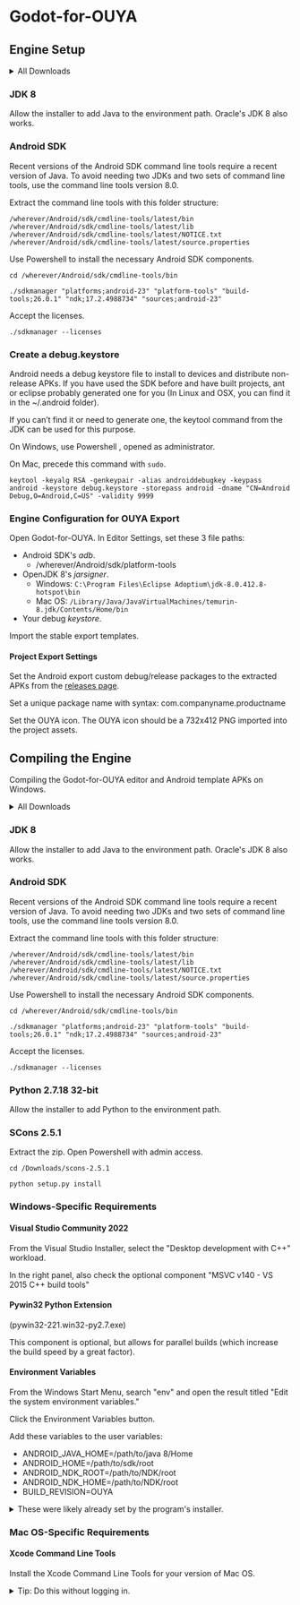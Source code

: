 # Godot-for-OUYA

## Engine Setup

<details> 
  <summary>All Downloads</summary>

OpenJDK 8<br>
[Windows](https://adoptium.net/temurin/releases/?os=windows&version=8 "https://adoptium.net/temurin/releases/?os=windows&version=8") - [Mac](https://adoptium.net/temurin/releases/?os=mac&version=8 "https://adoptium.net/temurin/releases/?os=mac&version=8")

Android SDK Command Line Tools v8.0<br>[Windows](https://dl.google.com/android/repository/commandlinetools-win-9123335_latest.zip "https://dl.google.com/android/repository/commandlinetools-win-9123335_latest.zi") - [Mac](https://dl.google.com/android/repository/commandlinetools-mac-9123335_latest.zip "https://dl.google.com/android/repository/commandlinetools-mac-9123335_latest.zip")

Godot-for-OUYA Engine + Android Template APKs<br>
https://github.com/bherdm/godot-for-ouya/releases/tag/ouya-2.1.7-rc-ville2304

Official Godot Engine 2.1.6-stable Export Templates<br>
https://github.com/godotengine/godot/releases/tag/2.1.6-stable
</details>


### JDK 8

Allow the installer to add Java to the environment path. Oracle's JDK 8 also works.

### Android SDK

Recent versions of the Android SDK command line tools require a recent version of Java. To avoid needing two JDKs and two sets of command line tools, use the command line tools version 8.0.

Extract the command line tools with this folder structure:

```
/wherever/Android/sdk/cmdline-tools/latest/bin
/wherever/Android/sdk/cmdline-tools/latest/lib
/wherever/Android/sdk/cmdline-tools/latest/NOTICE.txt
/wherever/Android/sdk/cmdline-tools/latest/source.properties
```

Use Powershell to install the necessary Android SDK components.

```
cd /wherever/Android/sdk/cmdline-tools/bin

./sdkmanager "platforms;android-23" "platform-tools" "build-tools;26.0.1" "ndk;17.2.4988734" "sources;android-23"
```

Accept the licenses.

```
./sdkmanager --licenses
```

### Create a debug.keystore

Android needs a debug keystore file to install to devices and distribute non-release APKs. If you have used the SDK before and have built projects, ant or eclipse probably generated one for you (In Linux and OSX, you can find it in the ~/.android folder).

If you can’t find it or need to generate one, the keytool command from the JDK can be used for this purpose.

On Windows, use Powershell , opened as administrator.

On Mac, precede this command with ```sudo```.

```keytool -keyalg RSA -genkeypair -alias androiddebugkey -keypass android -keystore debug.keystore -storepass android -dname "CN=Android Debug,O=Android,C=US" -validity 9999```

### Engine Configuration for OUYA Export

Open Godot-for-OUYA. In Editor Settings, set these 3 file paths:

* Android SDK's _adb_.
    * /wherever/Android/sdk/platform-tools
* OpenJDK 8's _jarsigner_.
    * Windows: ```C:\Program Files\Eclipse Adoptium\jdk-8.0.412.8-hotspot\bin```
    * Mac OS: ```/Library/Java/JavaVirtualMachines/temurin-8.jdk/Contents/Home/bin```
* Your debug _keystore_.

Import the stable export templates.

#### Project Export Settings

Set the Android export custom debug/release packages to the extracted APKs from the [releases page](https://github.com/bherdm/godot-for-ouya/releases).

Set a unique package name with syntax: com.companyname.productname

Set the OUYA icon. The OUYA icon should be a 732x412 PNG imported into the project assets.

## Compiling the Engine

Compiling the Godot-for-OUYA editor and Android template APKs on Windows.

<details> 
  <summary>All Downloads</summary>

OpenJDK 8<br>
[Windows](https://adoptium.net/temurin/releases/?os=windows&version=8 "https://adoptium.net/temurin/releases/?os=windows&version=8") - [Mac](https://adoptium.net/temurin/releases/?os=mac&version=8 "https://adoptium.net/temurin/releases/?os=mac&version=8")

Android SDK Command Line Tools v8.0<br>[Windows](https://dl.google.com/android/repository/commandlinetools-win-9123335_latest.zip "https://dl.google.com/android/repository/commandlinetools-win-9123335_latest.zi") - [Mac](https://dl.google.com/android/repository/commandlinetools-mac-9123335_latest.zip "https://dl.google.com/android/repository/commandlinetools-mac-9123335_latest.zip")

Visual Studio Community 2022<br>
https://visualstudio.microsoft.com/vs/community/

Python 2.7.18 32-bit<br>
https://www.python.org/downloads/release/python-2718/

Pywin32 Python Extension<br>
(pywin32-221.win32-py2.7.exe)<br>
https://sourceforge.net/projects/pywin32/files/pywin32/Build%20221/

SCons 2.5.1<br>
https://sourceforge.net/projects/scons/files/scons/2.5.1/scons-2.5.1.zip/download

Godot-for-OUYA Source<br>
https://github.com/bherdm/godot-for-ouya.git
</details>

### JDK 8

Allow the installer to add Java to the environment path. Oracle's JDK 8 also works.

### Android SDK

Recent versions of the Android SDK command line tools require a recent version of Java. To avoid needing two JDKs and two sets of command line tools, use the command line tools version 8.0.

Extract the command line tools with this folder structure:

```
/wherever/Android/sdk/cmdline-tools/latest/bin
/wherever/Android/sdk/cmdline-tools/latest/lib
/wherever/Android/sdk/cmdline-tools/latest/NOTICE.txt
/wherever/Android/sdk/cmdline-tools/latest/source.properties
```

Use Powershell to install the necessary Android SDK components.

```
cd /wherever/Android/sdk/cmdline-tools/bin

./sdkmanager "platforms;android-23" "platform-tools" "build-tools;26.0.1" "ndk;17.2.4988734" "sources;android-23"
```

Accept the licenses.

```
./sdkmanager --licenses
```

### Python 2.7.18 32-bit

Allow the installer to add Python to the environment path.

### SCons 2.5.1

Extract the zip. Open Powershell with admin access.

```
cd /Downloads/scons-2.5.1

python setup.py install
```

### Windows-Specific Requirements

#### Visual Studio Community 2022

From the Visual Studio Installer, select the "Desktop development with C++" workload.

In the right panel, also check the optional component "MSVC v140 - VS 2015 C++ build tools"



#### Pywin32 Python Extension

(pywin32-221.win32-py2.7.exe)

This component is optional, but allows for parallel builds (which increase the build speed by a great factor).

#### Environment Variables

From the Windows Start Menu, search "env" and open the result titled "Edit the system environment variables."

Click the Environment Variables button.

Add these variables to the user variables:

- ANDROID_JAVA_HOME=/path/to/java 8/Home
- ANDROID_HOME=/path/to/sdk/root
- ANDROID_NDK_ROOT=/path/to/NDK/root
- ANDROID_NDK_HOME=/path/to/NDK/root
- BUILD_REVISION=OUYA

<details> 
  <summary>These were likely already set by the program's installer.</summary>

- JAVA_HOME=/path/to/java 8/

- Path += /path/to/python27
</details>

### Mac OS-Specific Requirements

#### Xcode Command Line Tools

Install the Xcode Command Line Tools for your version of Mac OS.
<details>
    <summary>Tip: Do this without logging in.</summary>
    Install homebrew and the Xcode Command Line Tools by using this command in Terminal:

```
/bin/bash -c "$(curl -fsSL https://raw.githubusercontent.com/Homebrew/install/HEAD/install.sh)"
```

Bonus: Once you have homebrew, build and install the latest version of git. This may take awhile.

```
brew install git
```

#### Environment Variables

Create the variables file:

```
touch ~/.bash_profile
```

Open it in a text editor:

```
open -a TextEdit.app ~/.bash_profile
```

Be sure these variables and their paths are in the file. Replace /wherever/ with the path leading to your programs.

```
export ANDROID_JAVA_HOME=/Library/Java/JavaVirtualMachines/jdk—1.8.jdk/Contents/Home
export ANDROID_HOME=/wherever/.android/sdk
export ANDROID_NDK_ROOT=/wherever/.android/sdk/ndk/17.2.4988734
export ANDROID_NDK_HOME=/wherever/.android/sdk/ndk/17.2.4988734
```

Update environment variables in terminal:

```
source ~/.bash_profile
```

## Compiling

<details> 
  <summary>Notes about Windows and Visual Studio</summary>

SCons will not be able to compile from the standard
Windows "Command Prompt" or "Terminal" because SCons and Visual C++ compiler
will not be able to locate environment variables and executables they
need for compilation.

Therefore, you need to start a Visual Studio command prompt. It sets up
environment variables needed by SCons to locate the compiler.
It should be called similar to one of the names below:

- "x64 Native Tools Command Prompt for VS 2022"
- "x64_86 Cross Tools Command Prompt for VS 2022"
- "x86 Native Tools Command Prompt for VS 2022"
- "x86_64 Cross Tools Command Prompt for VS 2022"

If these did not appear in the Start Menu after installing, refer to the official [Godot 2.1 - Compiling for Windows](https://docs.godotengine.org/en/2.1/development/compiling/compiling_for_windows.html) page for additional troubleshooting.

### About the Developer/Tools Command Prompts and the Visual C++ compiler

There is a few things you need to know about these consoles and the
Visual C++ compiler.

Your Visual Studio installation will ship with several Visual C++
compilers, them being more or less identical, however each cl.exe
(Visual C++ compiler) will compile Godot for a different architecture
(32 or 64 bit, ARM compiler is not supported).

The **Developer Command Prompt** will build a 32 bit version of Godot by
using the 32 bit Visual C++ compiler.

**Native Tools** Prompts (mentioned above) are used when you want the
32bit cl.exe to compile a 32 bit executable (x86 Native Tools
Command Prompt). For the 64 bit cl.exe, it will compile a 64 bit
executable (x64 Native Tools Command Prompt).

The **Cross Tools** are used when your Windows is using one architecture
(32 bit, for example) and you need to compile to a different
architecture (64 bit). As you might be familiar, 32 bit Windows can not
run 64 bit executables, but you still might need to compile for them.
</details>

### Running SCons

Using terminal in the root directory of the engine source code:

<details> 
  <summary>Tip: Parallel Builds</summary>
On Macs, and on Windows if you installed "Pywin32 Python Extension," you can append the -j
command to instruct SCons to run parallel builds like this:

```
scons platform=windows -j9
```

In general, it is OK to have at least as many threads compiling Godot as
you have cores in your CPU, if not one or two more, I use -j9
(nine threads) for my 8 core CPU, your mileage may vary.
</details>

#### Windows Editor

```
scons platform=windows bits=64
scons platform=windows bits=32
```

#### Mac OS Editor

```
scons platform=osx target=release_debug bits=64
scons platform=osx target=release_debug bits=32
```

#### Android Templates

```
scons platform=android target=debug android_arch=armv7
scons platform=android target=release android_arch=armv7
```

### Running Gradle

After running SCons, compile the Android Template APKs.

```
cd platform/android/java

gradlew build
```

## Community

For more information on the OUYA and the OUYA community, visit https://ouya.world/ and the OUYA Saviors Discord server https://discord.gg/Sdhhuw2.

## What's next?

It's my intention to build a future-proof game dev environment to continue the OUYA revolution forever. The most critical goals of this project include modernizing the build system so that modern Unix systems can be used to contribute to the engine, as well as adding support for the editor to run and export on Apple Silicon Macs.

## Godot Engine

[![GODOT](/logo.png)](https://godotengine.org)

Homepage: https://godotengine.org

#### 2D and 3D cross-platform game engine

Godot Engine is a feature-packed, cross-platform game engine to create 2D and
3D games from a unified interface. It provides a comprehensive set of common
tools, so that users can focus on making games without having to reinvent the
wheel. Games can be exported in one click to a number of platforms, including
the major desktop platforms (Linux, Mac OSX, Windows) as well as mobile
(Android, iOS) and web-based (HTML5) platforms.

#### Free, open source and community-driven

Godot is completely free and open source under the very permissive MIT license.
No strings attached, no royalties, nothing. The users' games are theirs, down
to the last line of engine code. Godot's development is fully independent and
community-driven, empowering users to help shape their engine to match their
expectations. It is supported by the Software Freedom Conservancy
not-for-profit.

Before being open sourced in February 2014, Godot had been developed by Juan
Linietsky and Ariel Manzur (both still maintaining the project) for several
years as an in-house engine, used to publish several work-for-hire titles.

### Getting the engine

#### Binary downloads

Official binaries for the Godot editor and the export templates can be found
[on the homepage](https://godotengine.org/download).

#### Compiling from source

[See the official docs](http://docs.godotengine.org/en/latest/development/compiling/)
for compilation instructions for every supported platform.

### Community

Godot is not only an engine but an ever-growing community of users and engine
developers. The main community channels are listed [on the homepage](https://godotengine.org/community).

To get in touch with the developers, the best way is to join the
[#godotengine IRC channel](https://webchat.freenode.net/?channels=godotengine)
on Freenode.

### Documentation and demos

The official documentation is hosted on [ReadTheDocs](http://docs.godotengine.org).
It is maintained by the Godot community in its own [GitHub repository](https://github.com/godotengine/godot-docs).

The [class reference](http://docs.godotengine.org/en/latest/classes/)
is also accessible from within the engine.

The official demos are maintained in their own [GitHub repository](https://github.com/godotengine/godot-demo-projects)
as well.

There are also a number of other learning resources provided by the community,
such as text and video tutorials, demos, etc. Consult the [community channels](https://godotengine.org/community)
for more info.

[![Build Status](https://travis-ci.org/godotengine/godot.svg?branch=master)](https://travis-ci.org/godotengine/godot)
[![Code Triagers Badge](https://www.codetriage.com/godotengine/godot/badges/users.svg)](https://www.codetriage.com/godotengine/godot)
